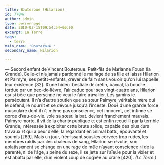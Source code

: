 ```yaml
---
title: Bouteroue (Hilarion)
id: 77047
author: admin
type: personnage
date: 2010-02-15T09:54:54+00:00
excerpt: La Terre
tags:
  - terre
main_name: 'Bouteroue '
secondary_name: Hilarion

---
```

— Second enfant de Vincent Bouteroue. Petit-fils de Marianne Fouan (la Grande). Celle-ci n&rsquo;a jamais pardonné le mariage de sa fille et laisse Hilarion et Palmyre, ses petits-enfants, crever de faim sans vouloir qu&rsquo;on lui rappelle leur existence [32]. D&rsquo;une hideur bestiale de crétin, bancal, la bouche tordue par un bec-de-lièvre, l&rsquo;air caduc pour ses vingt-quatre ans, Hilarion est si bête que personne ne veut le faire travailler. Les gamins le persécutent. Il n&rsquo;a d&rsquo;autre soutien que sa sœur Palmyre, véritable mère qui le défend, le nourrit et se dévoue jusqu&rsquo;à l&rsquo;inceste. Doué d&rsquo;une grande force musculaire dont il n&rsquo;a même pas conscience, cet innocent, cet infirme se gorge d&rsquo;eau-de-vie, vole sa sœur, la bat, devient franchement mauvais. Palmyre morte, il vit de la charité publique et est enfin recueilli par la terrible Grande, intéressée à exploiter cette brute solide, capable des plus durs travaux et qui a peur d&rsquo;elle, la regardant en animal battu, épouvanté et soumis [269]. Mais un jour, frémissant sous les corvées trop rudes, les membres raidis par des chaleurs de sang, Hilarion se révolte, son aplatissement se change en une rage de mâle n&rsquo;ayant conscience ni de la parenté, ni de l&rsquo;âge, à peine du sexe, il se jette sur l&rsquo;aïeule pour la violer et est abattu par elle, d&rsquo;un violent coup de cognée au crâne [420]. _(La Terre.)_